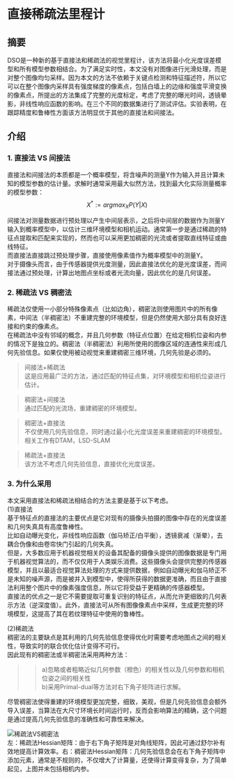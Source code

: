 # 直接稀疏法里程计

## 摘要  
DSO是一种新的基于直接法和稀疏法的视觉里程计，该方法将最小化光度误差模型和所有模型参数相结合。为了满足实时性，本文没有对图像进行光滑处理，而是对整个图像均匀采样。因为本文的方法不依赖于关键点检测和特征描述符，所以它可以在整个图像内采样具有强度梯度的像素点，包括白墙上的边缘和强度平滑变换的像素点，所提出的方法集成了完整的光度标定，考虑了完整的曝光时间，透镜晕影，非线性响应函数的影响。在三个不同的数据集进行了测试评估。实验表明，在跟踪精度和鲁棒性方面该方法明显优于其他的直接法和间接法。

## 介绍  

### 1. 直接法 VS 间接法  
直接法和间接法的本质都是一个概率模型，将含噪声的测量Y作为输入并且计算未知的模型参数的估计量。求解时通常采用最大似然方法，找到最大化实际测量概率的模型参数：  
$$X^*:=argmax_XP(Y|X)$$

间接法对测量数据进行预处理以产生中间层表示，之后将中间层的数据作为测量Y输入到概率模型中，以估计三维环境模型和相机运动。通常第一步是通过稀疏的特征点提取和匹配来实现的，然而也可以采用更加稠密的光流或者提取直线特征或曲线特征。  
而直接法直接跳过预处理步骤，直接使用像素值作为概率模型中的测量Y。  
对于摄像头而言，由于传感器提供光度测量，因此直接法优化的是光度误差，而间接法通过预处理，计算出地图点坐标或者光流向量，因此优化的是几何误差。  
### 2. 稀疏法 VS 稠密法  
稀疏法仅使用一小部分特殊像素点（比如边角），稠密法则使用图片中的所有像素，中间法（半稠密法）不重建完整的环境模型，但是仍然使用大部分具有良好连接和约束的像素点。  
在稀疏法中没有邻域的概念，并且几何参数（特征点位置）在给定相机位姿和内参的情况下是独立的。稠密法（半稠密法）利用所使用的图像区域的连通性来形成几何先验信息。如果仅使用被动视觉来重建稠密三维环境，几何先验是必须的。
>间接法+稀疏法  
这是应用最广泛的方法，通过匹配的特征点集，对环境模型和相机位姿进行估计。

>稠密法+间接法  
通过匹配的光流场，重建稠密的环境模型。  

>稠密法+直接法  
不仅使用几何先验信息，同时通过最小化光度误差来重建稠密的环境模型。相关工作有DTAM，LSD-SLAM  

>稀疏法+直接法  
该方法不考虑几何先验信息，直接优化光度误差。

### 3. 为什么采用  
本文采用直接法和稀疏法相结合的方法主要是基于以下考虑。  
(1)直接法  
基于特征点的直接法的主要优点是它对现有的摄像头拍摄的图像中存在的光度误差和几何失真具有高度鲁棒性。  
比如自动曝光变化，非线性响应函数（伽马矫正/白平衡），透镜衰减（渐晕），去耦合伪像和由卷帘快门引起的几何失真。  
但是，大多数应用于机器视觉相关的设备其配备的摄像头提供的图像数据是专门用于机器视觉算法的，而不仅仅用于人类娱乐消费。这些摄像头会提供完整的传感器模型，并且以最适合视觉算法处理的方式来提供数据，例如自动曝光和伽马矫正不是未知的噪声源，而是被并入到模型中，使得所获得的数据更准确，而且由于直接法利用整个图片中的像素强度信息，所以它将受益于更精确的传感器模型。  
直接法的优点之一是它不需要提取可重复识别的特征点，从而允许更细致的几何表示方法（逆深度值）。此外，直接法可从所有图像像素点中采样，生成更完整的环境模型，这提高了其在若纹理特征中使用的鲁棒性。  

(2)稀疏法  
稠密法的主要缺点是其利用的几何先验信息使得优化时需要考虑地图点之间的相关性，导致实时的联合优化估计变得不可行。  
因此现有的稠密法或半稠密法采用两种方法：  
>>a)忽略或者粗略近似几何参数（橙色）的相关性以及几何参数和相机位姿之间的相关性  
b)采用Primal-dual等方法对右下角子矩阵进行求解。

尽管稠密法使得重建的环境模型更加完整，细致，美观，但是几何先验信息会额外导入误差，当算法在大尺寸环境长时间运行时，反而会影响算法的精确，这个问题是通过提高几何先验信息的准确性和可靠性来解决。

![稀疏法VS稠密法](https://github.com/MRwangmaomao/VSLAM/blob/master/DSO/pic/sparse_vs_dense.png)  
左：稀疏法Hessian矩阵：由于右下角子矩阵是对角线矩阵，因此可通过舒尔补有效地提高计算效率。右：稠密法Hessian矩阵：几何先验信息会在右下角子矩阵中添加元素，通常是不规则的，不仅增大了计算量，还使得计算变得复杂，为了简单起见，上图并未包括相机内参。